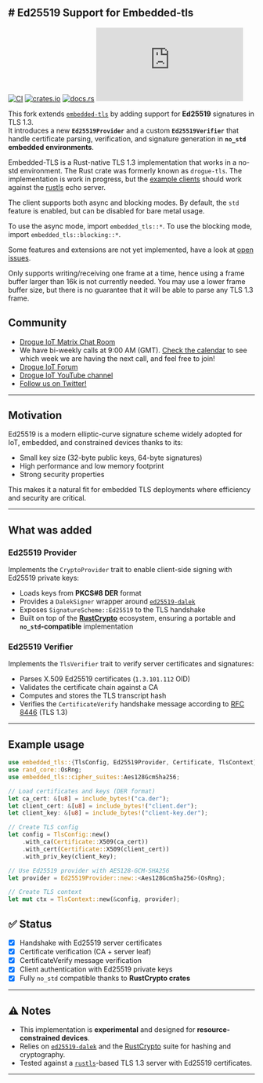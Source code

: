 ## # Ed25519 Support for Embedded-tls

[![CI](https://github.com/drogue-iot/embedded-tls/actions/workflows/ci.yaml/badge.svg)](https://github.com/drogue-iot/embedded-tls/actions/workflows/ci.yaml)
[![crates.io](https://img.shields.io/crates/v/embedded-tls.svg)](https://crates.io/crates/embedded-tls)
[![docs.rs](https://docs.rs/embedded-tls/badge.svg)](https://docs.rs/embedded-tls)
[![Matrix](https://img.shields.io/matrix/drogue-iot:matrix.org)](https://matrix.to/#/#drogue-iot:matrix.org)

This fork extends [`embedded-tls`](https://github.com/drogue-iot/embedded-tls) by adding support for **Ed25519** signatures in TLS 1.3.  
It introduces a new **`Ed25519Provider`** and a custom **`Ed25519Verifier`** that handle certificate parsing, verification, and signature generation in **`no_std` embedded environments**.

Embedded-TLS is a Rust-native TLS 1.3 implementation that works in a no-std environment. The Rust crate was formerly known as `drogue-tls`. The
implementation is work in progress, but the [example clients](https://github.com/drogue-iot/embedded-tls/tree/main/examples) should work against the [rustls](https://github.com/ctz/rustls) echo server.

The client supports both async and blocking modes. By default, the `std` feature is enabled, but can be disabled for bare metal usage.

To use the async mode, import `embedded_tls::*`. To use the blocking mode, import `embedded_tls::blocking::*`.

Some features and extensions are not yet implemented, have a look at [open issues](https://github.com/drogue-iot/embedded-tls/issues).

Only supports writing/receiving one frame at a time, hence using a frame buffer larger than 16k is not currently needed.  You may use a lower frame buffer size, but there is no guarantee that it will be able to parse any TLS 1.3 frame.

## Community

* [Drogue IoT Matrix Chat Room](https://matrix.to/#/#drogue-iot:matrix.org)
* We have bi-weekly calls at 9:00 AM (GMT). [Check the calendar](https://calendar.google.com/calendar/u/0/embed?src=ofuctjec399jr6kara7n0uidqg@group.calendar.google.com&pli=1) to see which week we are having the next call, and feel free to join!
* [Drogue IoT Forum](https://discourse.drogue.io/)
* [Drogue IoT YouTube channel](https://www.youtube.com/channel/UC7GZUy2hKidvY6V_3QZfCcA)
* [Follow us on Twitter!](https://twitter.com/DrogueIoT)

---

## Motivation

Ed25519 is a modern elliptic-curve signature scheme widely adopted for IoT, embedded, and constrained devices thanks to its:

- Small key size (32-byte public keys, 64-byte signatures) 
- High performance and low memory footprint 
- Strong security properties 

This makes it a natural fit for embedded TLS deployments where efficiency and security are critical.

---

## What was added

### Ed25519 Provider
Implements the `CryptoProvider` trait to enable client-side signing with Ed25519 private keys:

- Loads keys from **PKCS#8 DER** format
- Provides a `DalekSigner` wrapper around [`ed25519-dalek`](https://docs.rs/ed25519-dalek) 
- Exposes `SignatureScheme::Ed25519` to the TLS handshake 
- Built on top of the [**RustCrypto**](https://github.com/RustCrypto) ecosystem, ensuring a portable and **`no_std`-compatible** implementation 

### Ed25519 Verifier
Implements the `TlsVerifier` trait to verify server certificates and signatures:

- Parses X.509 Ed25519 certificates (`1.3.101.112` OID) 
- Validates the certificate chain against a CA 
- Computes and stores the TLS transcript hash 
- Verifies the `CertificateVerify` handshake message according to [RFC 8446](https://www.rfc-editor.org/rfc/rfc8446) (TLS 1.3) 

---

## Example usage

```rust
use embedded_tls::{TlsConfig, Ed25519Provider, Certificate, TlsContext};
use rand_core::OsRng;
use embedded_tls::cipher_suites::Aes128GcmSha256;

// Load certificates and keys (DER format)
let ca_cert: &[u8] = include_bytes!("ca.der");
let client_cert: &[u8] = include_bytes!("client.der");
let client_key: &[u8] = include_bytes!("client-key.der");

// Create TLS config
let config = TlsConfig::new()
    .with_ca(Certificate::X509(ca_cert))
    .with_cert(Certificate::X509(client_cert))
    .with_priv_key(client_key);

// Use Ed25519 provider with AES128-GCM-SHA256
let provider = Ed25519Provider::new::<Aes128GcmSha256>(OsRng);

// Create TLS context
let mut ctx = TlsContext::new(&config, provider);

```

## ✅ Status

- [x] Handshake with Ed25519 server certificates 
- [x] Certificate verification (CA + server leaf) 
- [x] CertificateVerify message verification 
- [x] Client authentication with Ed25519 private keys 
- [x] Fully `no_std` compatible thanks to **RustCrypto crates** 

---

## ⚠️ Notes

- This implementation is **experimental** and designed for **resource-constrained devices**.  
- Relies on [`ed25519-dalek`](https://docs.rs/ed25519-dalek) and the [RustCrypto](https://github.com/RustCrypto) suite for hashing and cryptography.  
- Tested against a [`rustls`](https://github.com/rustls/rustls)-based TLS 1.3 server with Ed25519 certificates.  

---
